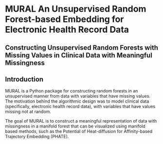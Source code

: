 # **MURAL** An Unsupervised Random Forest-based Embedding for Electronic Health Record Data 

## Constructing Unsupervised Random Forests with Missing Values in Clinical Data with Meaningful Missingness

## Introduction
MURAL is a Python package for constructing random forests in an unsupervised manner from data with variables that have missing values. The motivation behind the algorithmic design was to model clinical data (specifically, electronic health record data), with variables that have values missing not at random. 

The goal of MURAL is to construct a meaningful representation of data with missingness in a manifold forest that can be visualized using manifold based methods, such as the Potential of Heat-diffusion for Affinity-based Trajectory Embedding (PHATE). 
